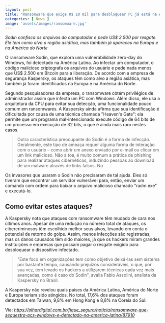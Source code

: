 ```yaml
---
layout: post
title: "Ransomware que exige R$ 10 mil para desbloquear PC já está na América Latina"
categories: [ News ]
image: 'assets/images/ransomware.jpg'
---
```


*Sodin confisca os arquivos do computador e pede US$ 2.500 por resgate. Ele tem como alvo a região asiática, mas também já apareceu na Europa e na América do Norte*

O ransomware Sodin, que explora uma vulnerabilidade zero-day do Windows, foi detectado na América Latina. Ao infectar um computador, o código malicioso criptografa os arquivos do usuário e pede nada menos que US$ 2.500 em Bitcoin para a liberação. De acordo com a empresa de segurança Kaspersky, os ataques têm como alvo a região asiática, mas também já foram identificados na Europa e na América do Norte.

Segundo pesquisadores da empresa, o ransomware obtém privilégios de administrador assim que infecta um PC com Windows. Além disso, ele usa a arquitetura da CPU para evitar sua detecção, uma funcionalidade pouco comum em ransomwares. A Kaspersky ainda afirma que sua identificação é dificultada por causa de uma técnica chamada "Heaven's Gate": ela permite que um programa mal-intencionado execute código de 64 bits de um processo em execução de 32 bits, o que é ainda mais raro nestes casos.

> Outra característica preocupante do Sodin é a forma de infecção. Geralmente, este tipo de ameaça requer alguma forma de interação com o usuário – como abrir um anexo enviado por e-mail ou clicar em um link malicioso. Não à toa, é muito comum a prática de phishing para realizar ataques cibernéticos, induzindo pessoas ao download de um malware através de links falsos. No

Os invasores que usaram o Sodin não precisaram de tal ajuda. Eles só tiveram que encontrar um servidor vulnerável para, então, enviar um comando com ordem para baixar o arquivo malicioso chamado "radm.exe" e executá-lo.

<script async src="https://pagead2.googlesyndication.com/pagead/js/adsbygoogle.js"></script>
<!-- Informat -->
<ins class="adsbygoogle"
     style="display:block"
     data-ad-client="ca-pub-2838251107855362"
     data-ad-slot="2327980059"
     data-ad-format="auto"
     data-full-width-responsive="true"></ins>
<script>
(adsbygoogle = window.adsbygoogle || []).push({});
</script>

## Como evitar estes ataques?

A Kaspersky nota que ataques com ransomware têm mudado de cara nos últimos anos. Apesar de uma redução no número total de ataques, os cibercriminosos têm escolhido melhor seus alvos, levando em conta o potencial de retorno do golpe. Assim, menos infecções são registradas, mas os danos causados têm sido maiores, já que os hackers miram grandes instituições e empresas que possam pagar o resgate exigido para desbloquear o dispositivo infectado.

> "Este foco em organizações tem como objetivo deixá-las sem sistema por bastante tempo, causando prejuízos consideráveis, o que, por sua vez, tem levado os hackers a utilizarem técnicas cada vez mais avançadas, como é caso do Sodin", avalia Fabio Assolini, analista da Kaspersky no Brasil.

A Kaspersky não revelou quais países da América Latina, América do Norte e Europa teriam sido atingidos. No total, 17,6% dos ataques foram detectados em Taiwan, 9,8% em Hong Kong e 8,8% na Coreia do Sul.

Via: *https://olhardigital.com.br/fique_seguro/noticia/ransomware-que-sequestra-pcs-windows-e-detectado-na-america-latina/87910*
